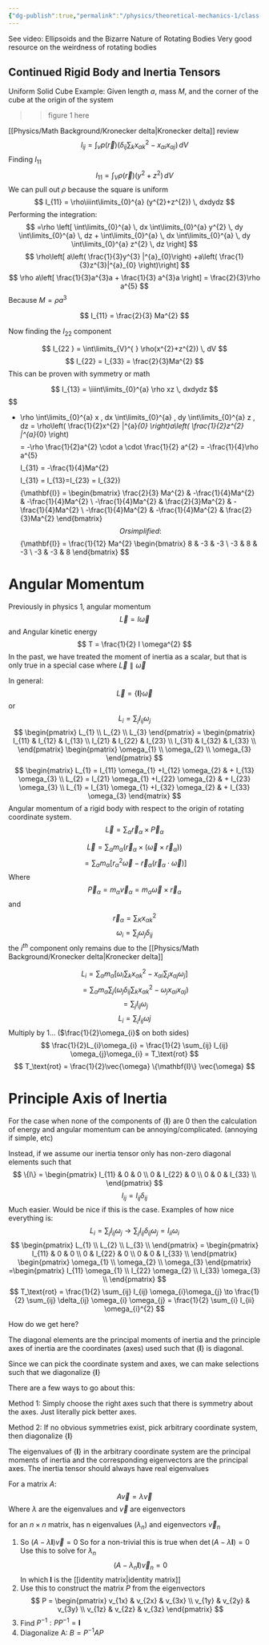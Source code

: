 ```yaml
---
{"dg-publish":true,"permalink":"/physics/theoretical-mechanics-1/class-notes/2024-03-19-rotating-rigid-bodies/"}
---
```


See video: Ellipsoids and the Bizarre Nature of Rotating Bodies
Very good resource on the weirdness of rotating bodies

## Continued Rigid Body and Inertia Tensors
Uniform Solid Cube Example:
Given length $a$, mass $M$, and the corner of the cube at the origin of the system

>> figure 1 here 

[[Physics/Math Background/Kronecker delta\|Kronecker delta]] review
$$
	I_{ij} = \int _{v} p(\vec{r}) \left( \delta_{ij}\sum_{k} x_{\alpha k}^{2}-x_{\alpha i} x_{\alpha j} \right) \, dV
$$
Finding $I_{11}$ 
$$
I_{11} = \int _{V} \rho(\vec{r}) (y^{2}+z^{2}) \, dV
$$
We can pull out $\rho$ because the square is uniform
$$
I_{11} = \rho\iiint\limits_{0}^{a} (y^{2}+z^{2})  \, dxdydz
$$
Performing the integration: 
$$
=\rho \left[ \int\limits_{0}^{a}  \, dx \int\limits_{0}^{a} y^{2} \, dy \int\limits_{0}^{a}  \, dz + \int\limits_{0}^{a}  \, dx \int\limits_{0}^{a}  \, dy \int\limits_{0}^{a} z^{2} \, dz       \right]
$$
$$
\rho\left[ a\left( \frac{1}{3}y^{3}  |^{a}_{0}\right) +a\left( \frac{1}{3}z^{3}|^{a}_{0} \right)\right]
$$
$$
\rho a\left[  \frac{1}{3}a^{3}a + \frac{1}{3} a^{3}a \right] = \frac{2}{3}\rho a^{5}
$$
Because $M = \rho a^{3}$

$$
I_{11} = \frac{2}{3} Ma^{2} 
$$

Now finding the $I_{22}$ component 

$$
I_{22 } = \int\limits_{V}^{ }  \rho(x^{2}+z^{2}) \, dV 
$$
$$
I_{22} = I_{33} = \frac{2}{3}Ma^{2}
$$
This can be proven with symmetry or math

$$
I_{13} = \iiint\limits_{0}^{a} \rho xz  \, dxdydz
$$
$$
 - \rho \int\limits_{0}^{a} x \, dx \int\limits_{0}^{a}  \, dy \int\limits_{0}^{a} z \, dz  = \rho\left( \frac{1}{2}x^{2} |^{a}_{0} \right)a\left( \frac{1}{2}z^{2} |^{a}_{0} \right)
$$
$$
= -\rho   \frac{1}{2}a^{2} \cdot a \cdot \frac{1}{2} a^{2} = -\frac{1}{4}\rho a^{5}
$$
$$
I_{31} = -\frac{1}{4}Ma^{2}
$$
$$
I_{31} = I_{13}=I_{23} = I_{32})
$$
$$
\{\mathbf{I}\} =  \begin{bmatrix}
\frac{2}{3} Ma^{2}  &  -\frac{1}{4}Ma^{2} &  -\frac{1}{4}Ma^{2} \\
-\frac{1}{4}Ma^{2} & \frac{2}{3}Ma^{2} & -\frac{1}{4}Ma^{2} \\
-\frac{1}{4}Ma^{2} & -\frac{1}{4}Ma^{2} & \frac{2}{3}Ma^{2}
\end{bmatrix}
$$
Or simplified:
$$
\{\mathbf{I}\} = \frac{1}{12} Ma^{2} \begin{bmatrix}
8 & -3 & -3 \\
-3 & 8 & -3 \\
-3 & -3 & 8
\end{bmatrix}
$$
# Angular Momentum 
Previously in physics 1, angular momentum 
$$
\vec{L}=I\vec{\omega}
$$
and Angular kinetic energy 
$$
T = \frac{1}{2} I \omega^{2}
$$
In the past, we have treated the moment of inertia as a scalar, but that is only true in a special case where $\vec{L} \parallel \vec{\omega}$ 

In general: 
$$
\vec{L} = \{\mathbf{I}\} \vec{\omega}
$$
or 
$$
L_{i} = \sum_{j} I_{ij} \omega_{j}
$$
$$
\begin{pmatrix}
L_{1} \\
L_{2} \\
L_{3} 
\end{pmatrix} = \begin{pmatrix}
I_{11} & I_{12} & I_{13}  \\
I_{21} & I_{22} & I_{23}  \\ 
I_{31} & I_{32} & I_{33}  \\
\end{pmatrix} \begin{pmatrix}
\omega_{1} \\
\omega_{2} \\
\omega_{3}
\end{pmatrix}
$$
$$
\begin{matrix}
L_{1} = I_{11} \omega_{1} +I_{12} \omega_{2} & + I_{13} \omega_{3} \\
L_{2} = I_{21} \omega_{1} +I_{22} \omega_{2} & + I_{23} \omega_{3} \\
L_{1} = I_{31} \omega_{1} +I_{32} \omega_{2} & + I_{33} \omega_{3}
\end{matrix}
$$
Angular momentum of a rigid body with respect to the origin of rotating coordinate system. 
$$
\vec{L} = \sum_{\alpha} \vec{r}_{\alpha} \times \vec{P}_{\alpha}
$$

$$
\vec{L} = \sum_{\alpha} m_{\alpha} ( \vec{r}_{\alpha} \times (\vec{\omega} \times \vec{r}_{\alpha}))
$$
$$
=\sum_{\alpha} m_{\alpha} [r^{2}_{\alpha} \vec{\omega}- \vec{r}_{\alpha}(\vec{r}_{\alpha}\cdot\vec{\omega})]
$$
Where 
$$
\vec{P}_{\alpha} = m_{\alpha} \vec{v}_{\alpha} = m_{\alpha} \vec{\omega} \times \vec{r}_{\alpha}
$$
and 
$$
\vec{r}_{\alpha} = \sum_{K} x_{\alpha k} ^{2}
$$
$$
\omega_{i} = \sum_{j} \omega_{j} \delta_{ij}
$$
the $i^{th}$ component only remains due to the [[Physics/Math Background/Kronecker delta\|Kronecker delta]]

$$
L_{i} = \sum_{\alpha} m_{\alpha} \left[ \omega_{i} \sum_{k} x^{2}_{\alpha k}- x_{\alpha i} \sum_{j} x_{\alpha j} \omega_{j} \right]
$$
$$
= \sum_{\alpha} m_{\alpha} \sum_{j}\left( \omega_{j}\delta_{ij}\sum_{k}x_{\alpha k}^{2} - \omega_{j}x_{\alpha i} x_{\alpha j} \right)
$$
$$
=\sum_{j} I_{ij} \omega_{j}
$$
$$
L_{i} = \sum_{j} I_{ij }\omega j
$$
Multiply by 1... ($\frac{1}{2}\omega_{i}$ on both sides)
$$
\frac{1}{2}L_{i}\omega_{i} = \frac{1}{2} \sum_{ij} I_{ij} \omega_{j}\omega_{i} = T_\text{rot}
$$
$$
T_\text{rot} = \frac{1}{2}\vec{\omega} \{\mathbf{I}\} \vec{\omega}
$$

# Principle Axis of Inertia 
For the case when none of the components of $\{\mathbf{I}\}$ are 0 then the calculation of energy and angular momentum can be annoying/complicated. (annoying if simple, etc)

Instead, if we assume our inertia tensor only has non-zero diagonal elements such that 
$$
\{I\} = \begin{pmatrix}
I_{11} & 0 & 0 \\
0 & I_{22} & 0 \\
0 & 0 & I_{33}   \\
\end{pmatrix}
$$
$$
I_{ij} = I _{ij} \delta_{ij}
$$
Much easier. Would be nice if this is the case. Examples of how nice everything is:
$$
L_{i} = \sum_{j} I_{ij}\omega_{j} \to \sum_{j} I_{ij} \delta_{ij} \omega_{j} = I_{ii} \omega_{i}
$$
$$
\begin{pmatrix}
L_{1} \\
L_{2} \\
L_{3}  \\
\end{pmatrix} = \begin{pmatrix}
I_{11}  &  0  & 0 \\
0 & I_{22} & 0  \\
0 & 0 & I_{33} \\
\end{pmatrix} \begin{pmatrix}
\omega_{1} \\
\omega_{2} \\
\omega_{3}
\end{pmatrix} =\begin{pmatrix}
I_{11} \omega_{1} \\
I_{22} \omega_{2} \\
I_{33} \omega_{3} \\
\end{pmatrix}
$$
$$
T_\text{rot} = \frac{1}{2} \sum_{ij} I_{ij} \omega_{i}\omega_{j} \to \frac{1}{2} \sum_{ij} \delta_{ij} \omega_{i} \omega_{j} = \frac{1}{2} \sum_{i} I_{ii} \omega_{i}^{2}
$$

How do we get here?

The diagonal elements are the principal moments of inertia and the principle axes of inertia are the coordinates (axes) used such that $\{\mathbf{I}\}$ is diagonal. 

Since we can pick the coordinate system and axes, we can make selections such that we diagonalize $\{\mathbf{I}\}$ 

There are a few ways to go about this: 

Method 1:
Simply choose the right axes such that there is symmetry about the axes. Just literally pick better axes. 

Method 2:
If no obvious symmetries exist, pick arbitrary coordinate system, then diagonalize $\{\mathbf{I}\}$

The eigenvalues of $\{\mathbf{I}\}$ in the arbitrary coordinate system are the principal moments of inertia and the corresponding eigenvectors are the principal axes. The inertia tensor should always have real eigenvalues

For a matrix $A$: 
$$
A\vec{v} = \lambda \vec{v}
$$
Where $\lambda$ are the eigenvalues and $\vec{v}$ are eigenvectors

for an $n\times n$ matrix, has n eigenvalues $(\lambda_{n})$ and eigenvectors $\vec{v}_{n}$ 

1) So $(A-\lambda  \mathbf{I})\vec{v} = 0$
So for a non-trivial this is true when $\det(A-\lambda \mathbf{I})=0$
Use this to solve for $\lambda_{n}$
$$
(A-\lambda_{n} \mathbf{I}) \vec{v}_{n} =0
$$
In which $\mathbf{I}$ is the [[identity matrix\|identity matrix]]
2) Use this to construct the matrix $P$ from the eigenvectors 
$$
P = \begin{pmatrix}
v_{1x} & v_{2x}  &  v_{3x} \\
v_{1y} & v_{2y}  &  v_{3y} \\
v_{1z} & v_{2z}  &  v_{3z}
\end{pmatrix}
$$
3) Find $P^{-1} : PP^{-1} = \mathbf{I}$
4) Diagonalize A: $B = P^{-1}AP$

